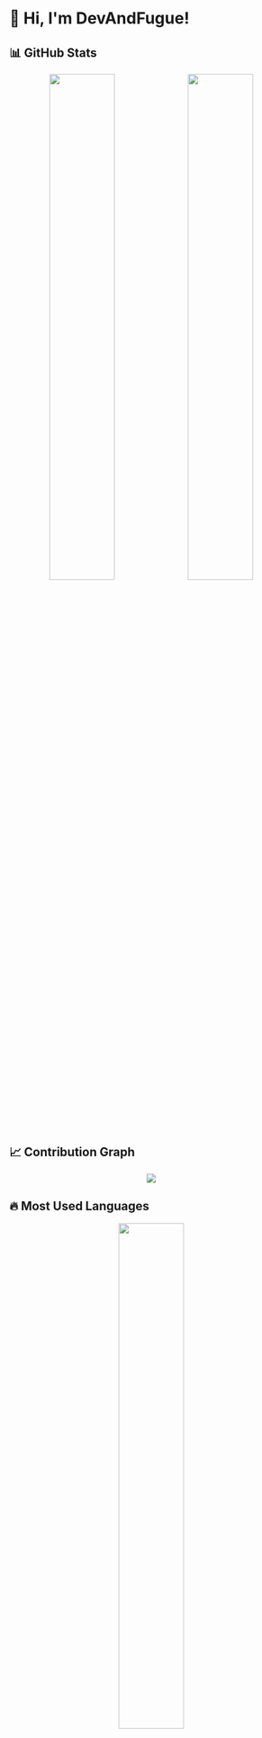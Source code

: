 # 👋 Hi, I'm DevAndFugue!

## 📊 GitHub Stats  
<p align="center">
  <img src="https://github-readme-stats.vercel.app/api?username=DevAndFugue&show_icons=true&theme=tokyonight&hide_border=true" width="48%" />
  <img src="https://github-readme-streak-stats.herokuapp.com/?user=DevAndFugue&theme=tokyonight&hide_border=true" width="48%" />
</p>

## 📈 Contribution Graph  
<p align="center">
  <img src="https://github-readme-activity-graph.vercel.app/graph?username=DevAndFugue&theme=tokyo-night&hide_border=true" />
</p>

## 🔥 Most Used Languages  
<p align="center">
  <img src="https://github-readme-stats.vercel.app/api/top-langs/?username=DevAndFugue&layout=compact&theme=tokyonight&hide_border=true" width="48%" />
</p>

### 💻 About Me  
- 백엔드 개발자로 **Java, Spring Framework, MyBatis** 등을 활용하여 개발하고 있습니다.  
- **Git, GitLab, Oracle** 등을 다루며, 협업과 유지보수를 고려한 개발을 지향합니다.  
- 현재 **React, TypeScript, Spring Boot** 등을 학습하며 기술 스택을 확장하고 있습니다.  

### 🚀 Tech Stack  
#### **Backend**  
![Java](https://img.shields.io/badge/Java-007396?style=flat&logo=java&logoColor=white)  
![Spring](https://img.shields.io/badge/Spring-6DB33F?style=flat&logo=spring&logoColor=white)  
![Spring Boot](https://img.shields.io/badge/Spring%20Boot-6DB33F?style=flat&logo=springboot&logoColor=white)  
![MyBatis](https://img.shields.io/badge/MyBatis-4479A1?style=flat&logo=databricks&logoColor=white)  
![Oracle](https://img.shields.io/badge/Oracle-F80000?style=flat&logo=oracle&logoColor=white)  

#### **Frontend**  
![JavaScript](https://img.shields.io/badge/JavaScript-F7DF1E?style=flat&logo=javascript&logoColor=black)  
![JSP](https://img.shields.io/badge/JSP-007396?style=flat&logo=java&logoColor=white)  
![React](https://img.shields.io/badge/React-61DAFB?style=flat&logo=react&logoColor=black)  
![TypeScript](https://img.shields.io/badge/TypeScript-3178C6?style=flat&logo=typescript&logoColor=white)  

#### **Tools & Collaboration**  
![Git](https://img.shields.io/badge/Git-F05032?style=flat&logo=git&logoColor=white)  
![GitLab](https://img.shields.io/badge/GitLab-FC6D26?style=flat&logo=gitlab&logoColor=white)  
![IntelliJ IDEA](https://img.shields.io/badge/IntelliJ%20IDEA-000000?style=flat&logo=intellijidea&logoColor=white)  

### 📚 Learning  
현재 **React, TypeScript, Spring Boot** 등의 기술을 학습하며, 새로운 기술을 적극적으로 익히고 있습니다.  

### 📌 Featured Projects  
- ⏱ [JS로 만든 타이머](https://devandfugue.github.io/timer/)  
- 📖 [TS에 관한 이론 정리](https://github.com/DevAndFugue/Typescript_summary)  

